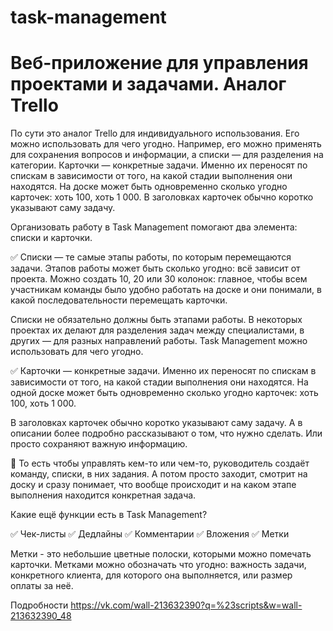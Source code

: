 # task-management
# Веб-приложение для управления проектами и задачами. Аналог Trello
По сути это аналог Trello для индивидуального использования.
Его можно использовать для чего угодно. Например, его можно применять для сохранения вопросов и информации, а списки — для разделения на категории. Карточки — конкретные задачи. Именно их переносят по спискам в зависимости от того, на какой стадии выполнения они находятся. На доске может быть одновременно сколько угодно карточек: хоть 100, хоть 1 000. В заголовках карточек обычно коротко указывают саму задачу.

Организовать работу в Task Management помогают два элемента: списки и карточки.

✅ Списки — те самые этапы работы, по которым перемещаются задачи. Этапов работы может быть сколько угодно: всё зависит от проекта. Можно создать 10, 20 или 30 колонок: главное, чтобы всем участникам команды было удобно работать на доске и они понимали, в какой последовательности перемещать карточки.

Списки не обязательно должны быть этапами работы. В некоторых проектах их делают для разделения задач между специалистами, в других — для разных направлений работы. Task Management можно использовать для чего угодно.

✅ Карточки — конкретные задачи. Именно их переносят по спискам в зависимости от того, на какой стадии выполнения они находятся. На одной доске может быть одновременно сколько угодно карточек: хоть 100, хоть 1 000.

В заголовках карточек обычно коротко указывают саму задачу. А в описании более подробно рассказывают о том, что нужно сделать. Или просто сохраняют важную информацию.

💢 То есть чтобы управлять кем-то или чем-то, руководитель создаёт команду, списки, в них задания. А потом просто заходит, смотрит на доску и сразу понимает, что вообще происходит и на каком этапе выполнения находится конкретная задача.

Какие ещё функции есть в Task Management?

✅ Чек-листы
✅ Дедлайны
✅ Комментарии
✅ Вложения
✅ Метки

Метки - это небольшие цветные полоски, которыми можно помечать карточки. Метками можно обозначать что угодно: важность задачи, конкретного клиента, для которого она выполняется, или размер оплаты за неё.

Подробности https://vk.com/wall-213632390?q=%23scripts&w=wall-213632390_48
